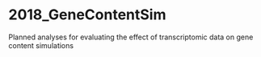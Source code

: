 # 2018_GeneContentSim
Planned analyses for evaluating the effect of transcriptomic data on gene content simulations
